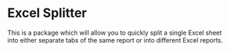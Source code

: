 # Excel Splitter

This is a package which will allow you to quickly split a single Excel sheet into either separate tabs of the same report or into different Excel reports.
